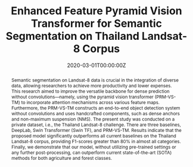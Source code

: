---
title: "Enhanced Feature Pyramid Vision Transformer for Semantic Segmentation on Thailand Landsat-8 Corpus"
authors:
- admin
- P. Rakwatin
- K. Intarat

date: "2020-03-01T00:00:00Z"
doi: ""

author_notes:
- ""
- ""
- ""
- ""
- ""
- ""
- ""
- ""

# Schedule page publish date (NOT publication's date).
publishDate: "2020-03-01T00:00:00Z"

# Publication type.
# Legend: 0 = Uncategorized; 1 = Conference paper; 2 = Journal article;
# 3 = Preprint / Working Paper; 4 = Report; 5 = Book; 6 = Book section;
# 7 = Thesis; 8 = Patent
publication_types: ["2"]

# Publication name and optional abbreviated publication name.
publication: In *Information*
publication_short: In *Information*

abstract: Semantic segmentation on Landsat-8 data is crucial in the integration of diverse data, allowing researchers to achieve more productivity and lower expenses. This research aimed to improve the versatile backbone for dense prediction without convolutions—namely, using the pyramid vision transformer (PRM-VS-TM) to incorporate attention mechanisms across various feature maps. Furthermore, the PRM-VS-TM constructs an end-to-end object detection system without convolutions and uses handcrafted components, such as dense anchors and non-maximum suspension (NMS). The present study was conducted on a private dataset, i.e., the Thailand Landsat-8 challenge. There are three baselines, DeepLab, Swin Transformer (Swin TF), and PRM-VS-TM. Results indicate that the proposed model significantly outperforms all current baselines on the Thailand Landsat-8 corpus, providing F1-scores greater than 80% in almost all categories. Finally, we demonstrate that our model, without utilizing pre-trained settings or any further post-processing, can outperform current state-of-the-art (SOTA) methods for both agriculture and forest classes.

# Summary. An optional shortened abstract.
summary: Semantic segmentation on Landsat-8 data is crucial in the integration of diverse data, allowing researchers to achieve more productivity and lower expenses. This research aimed to improve the versatile backbone for dense prediction without convolutions—namely, using the pyramid vision transformer (PRM-VS-TM) to incorporate attention mechanisms across various feature maps. Furthermore, the PRM-VS-TM constructs an end-to-end object detection system without convolutions and uses handcrafted components, such as dense anchors and non-maximum suspension (NMS). The present study was conducted on a private dataset, i.e., the Thailand Landsat-8 challenge. There are three baselines, DeepLab, Swin Transformer (Swin TF), and PRM-VS-TM. Results indicate that the proposed model significantly outperforms all current baselines on the Thailand Landsat-8 corpus, providing F1-scores greater than 80% in almost all categories. Finally, we demonstrate that our model, without utilizing pre-trained settings or any further post-processing, can outperform current state-of-the-art (SOTA) methods for both agriculture and forest classes.

tags:
- Mon-Maximum Suspension
- Transfer Learning
- Vision Transformer
- Remote Sensing
- Landsat-8
- Transformer

featured: false

links:
# - name: Videos
#   url: https://www.youtube.com/channel/UCNzeAAPyZaX4EDr720q5msg
# - name: ICML talk
#   url: https://www.facebook.com/watch/live/?v=355035025132741&ref=watch_permalink
# - name: IEEE Spectrum article
#   url: https://spectrum.ieee.org/tech-talk/computing/software/deepmind-teaches-ai-teamwork
# - name: ACM
#   url: https://dl.acm.org/doi/10.1007/978-3-031-51023-6_3
# - name: ArXiv
#   url: https://arxiv.org/pdf/2305.04743
url_pdf: https://www.mdpi.com/2078-2489/13/5/259
url_code: https://github.com/kaopanboonyuen
url_dataset: ''
url_poster: ''
url_project: ''
url_slides: ''
url_source: ''
url_video: ''

# Featured image
# To use, add an image named `featured.jpg/png` to your page's folder. 
image:
  caption: ''
  focal_point: Center
  preview_only: false

# Associated Projects (optional).
#   Associate this publication with one or more of your projects.
#   Simply enter your project's folder or file name without extension.
#   E.g. `internal-project` references `content/project/internal-project/index.md`.
#   Otherwise, set `projects: []`.
projects: []

# Slides (optional).
#   Associate this publication with Markdown slides.
#   Simply enter your slide deck's filename without extension.
#   E.g. `slides: "example"` references `content/slides/example/index.md`.
#   Otherwise, set `slides: ""`.
slides: ""
---